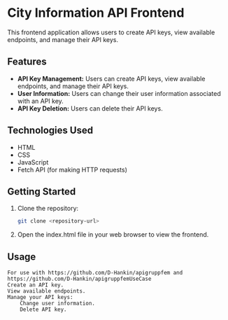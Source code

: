 # City Information API Frontend

This frontend application allows users to create API keys, view available endpoints, and manage their API keys.

## Features

- **API Key Management:** Users can create API keys, view available endpoints, and manage their API keys.
- **User Information:** Users can change their user information associated with an API key.
- **API Key Deletion:** Users can delete their API keys.

## Technologies Used

- HTML
- CSS
- JavaScript
- Fetch API (for making HTTP requests)

## Getting Started

1. Clone the repository:
   ```bash
   git clone <repository-url>
   ```
2. Open the index.html file in your web browser to view the frontend.

## Usage
    For use with https://github.com/D-Hankin/apigruppfem and https://github.com/D-Hankin/apigruppfemUseCase
    Create an API key.
    View available endpoints.
    Manage your API keys:
        Change user information.
        Delete API key.
